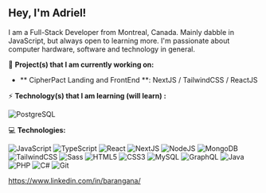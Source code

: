 ## Hey, I'm Adriel!

I am a Full-Stack Developer from Montreal, Canada. Mainly dabble in JavaScript, but always open to learning more. I'm passionate about computer hardware, software and technology in general. 

📂 **Project(s) that I am currently working on:**

- ** CipherPact Landing and FrontEnd **: NextJS / TailwindCSS / ReactJS

⚡ **Technology(s) that I am learning (will learn) :**

![PostgreSQL](https://img.shields.io/badge/PostgreSQL-316192?style=flat-square&logo=postgresql&logoColor=white)

💻 **Technologies:**

![JavaScript](https://img.shields.io/badge/-JavaScript-black?style=flat-square&logo=javascript)
![TypeScript](https://img.shields.io/badge/-TypeScript-007ACC?style=flat-square&logo=typescript)
![React](https://img.shields.io/badge/-React-black?style=flat-square&logo=react)
![NextJS](https://img.shields.io/badge/NextJS-%23000000.svg?style=flat-square&logo=next.js&logoColor=white")
![NodeJS](https://img.shields.io/badge/-NodeJS-black?style=flat-square&logo=Node.js)
![MongoDB](https://img.shields.io/badge/-MongoDB-black?style=flat-square&logo=mongodb)
![TailwindCSS](https://img.shields.io/badge/-TailwindCSS-38B2AC?style=flat-square&logo=tailwind-css&logoColor=white)
![Sass](https://img.shields.io/badge/Sass-CC6699?style=flat-square&logo=sass&logoColor=white)
![HTML5](https://img.shields.io/badge/-HTML5-E34F26?style=flat-square&logo=html5&logoColor=white)
![CSS3](https://img.shields.io/badge/-CSS3-1572B6?style=flat-square&logo=css3)
![MySQL](https://img.shields.io/badge/-MySQL-black?style=flat-square&logo=mysql)
![GraphQL](https://img.shields.io/badge/-GraphQL-E10098?style=flat-square&logo=graphql)
![Java](https://img.shields.io/badge/-Java-E34A86?style=flat-square&logo=java)
![PHP](https://img.shields.io/badge/-PHP-black?style=flat-square&logo=php)
![C#](https://img.shields.io/badge/C%23-239120?style=flat-square&logo=c-sharp&logoColor=white)
![Git](https://img.shields.io/badge/-Git-black?style=flat-square&logo=git)

https://www.linkedin.com/in/barangana/
